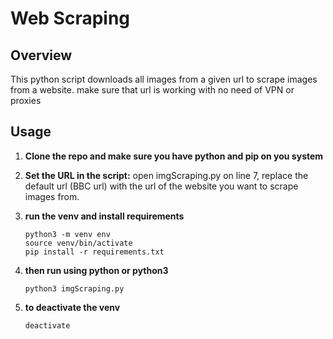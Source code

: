 # Web Scraping

## Overview

This python script downloads all images from a given url to scrape images from a website.
make sure that url is working with no need of VPN or proxies


## Usage

1. **Clone the repo and make sure you have python and pip on you system**

2. **Set the URL in the script:**
open imgScraping.py on line 7, replace the default url (BBC url) with the url of the website you want to scrape images from.

3. **run the venv and install requirements**
    ```terminal/bash
    python3 -m venv env
    source venv/bin/activate
    pip install -r requirements.txt
4. **then run using python or python3**  
    ```terminal/bash
    python3 imgScraping.py
5. **to deactivate the venv**  
    ```terminal/bash
    deactivate
